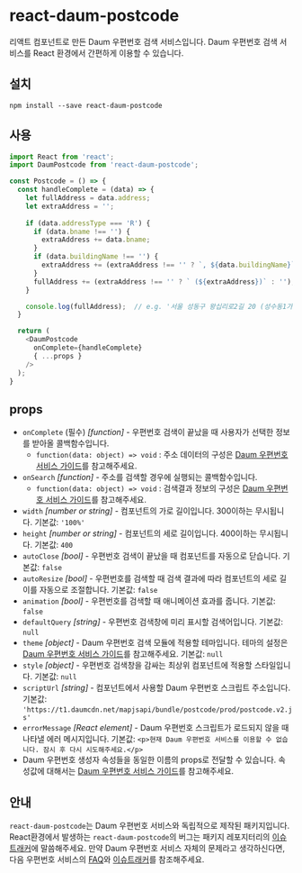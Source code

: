 # react-daum-postcode

리액트 컴포넌트로 만든 Daum 우편번호 검색 서비스입니다. Daum 우편번호 검색 서비스를 React 환경에서 간편하게 이용할 수 있습니다.

## 설치

```shell
npm install --save react-daum-postcode
```

## 사용

```javascript
import React from 'react';
import DaumPostcode from 'react-daum-postcode';

const Postcode = () => {
  const handleComplete = (data) => {
    let fullAddress = data.address;
    let extraAddress = ''; 
    
    if (data.addressType === 'R') {
      if (data.bname !== '') {
        extraAddress += data.bname;
      }
      if (data.buildingName !== '') {
        extraAddress += (extraAddress !== '' ? `, ${data.buildingName}` : data.buildingName);
      }
      fullAddress += (extraAddress !== '' ? ` (${extraAddress})` : '');
    }

    console.log(fullAddress);  // e.g. '서울 성동구 왕십리로2길 20 (성수동1가)'
  }

  return (
    <DaumPostcode
      onComplete={handleComplete}
      { ...props }
    />
  );
}
```

## props

- `onComplete` (필수) _[function]_ - 우편번호 검색이 끝났을 때 사용자가 선택한 정보를 받아올 콜백함수입니다.
  - `function(data: object) => void` : 주소 데이터의 구성은 [Daum 우편번호 서비스 가이드](http://postcode.map.daum.net/guide)를 참고해주세요.
- `onSearch` _[function]_ - 주소를 검색할 경우에 실행되는 콜백함수입니다.
  - `function(data: object) => void` : 검색결과 정보의 구성은 [Daum 우편번호 서비스 가이드](http://postcode.map.daum.net/guide)를 참고해주세요.
- `width` _[number or string]_ - 컴포넌트의 가로 길이입니다. 300이하는 무시됩니다. 기본값: `'100%'`
- `height` _[number or string]_ - 컴포넌트의 세로 길이입니다. 400이하는 무시됩니다. 기본값: `400`
- `autoClose` _[bool]_ - 우편번호 검색이 끝났을 때 컴포넌트를 자동으로 닫습니다. 기본값: `false`
- `autoResize` _[bool]_ - 우편번호를 검색할 때 검색 결과에 따라 컴포넌트의 세로 길이를 자동으로 조절합니다. 기본값: `false`
- `animation` _[bool]_ - 우편번호를 검색할 때 애니메이션 효과를 줍니다. 기본값: `false`
- `defaultQuery` _[string]_ - 우편번호 검색창에 미리 표시할 검색어입니다. 기본값: `null`
- `theme` _[object]_ - Daum 우편번호 검색 모듈에 적용할 테마입니다. 테마의 설정은 [Daum 우편번호 서비스 가이드](http://postcode.map.daum.net/guide#themeWizard)를 참고해주세요. 기본값: `null`
- `style` _[object]_ - 우편번호 검색창을 감싸는 최상위 컴포넌트에 적용할 스타일입니다. 기본값: `null`
- `scriptUrl` _[string]_ - 컴포넌트에서 사용할 Daum 우편번호 스크립트 주소입니다. 기본값: `'https://t1.daumcdn.net/mapjsapi/bundle/postcode/prod/postcode.v2.js'`
- `errorMessage` _[React element]_ - Daum 우편번호 스크립트가 로드되지 않을 때 나타낼 에러 메시지입니다. 기본값: `<p>현재 Daum 우편번호 서비스를 이용할 수 없습니다. 잠시 후 다시 시도해주세요.</p>`
- Daum 우편번호 생성자 속성들을 동일한 이름의 props로 전달할 수 있습니다. 속성값에 대해서는 [Daum 우편번호 서비스 가이드](http://postcode.map.daum.net/guide#attributes)를 참고해주세요.

## 안내

`react-daum-postcode`는 Daum 우편번호 서비스와 독립적으로 제작된 패키지입니다. React환경에서 발생하는 `react-daum-postcode`의 버그는 패키지 레포지터리의 [이슈트래커](https://github.com/kimminsik-bernard/react-daum-postcode/issues)에 말씀해주세요. 만약 Daum 우편번호 서비스 자체의 문제라고 생각하신다면, 다음 우편번호 서비스의 [FAQ](https://github.com/daumPostcode/QnA/blob/master/README.md)와 [이슈트래커](https://github.com/daumPostcode/QnA/issues)를 참조해주세요.